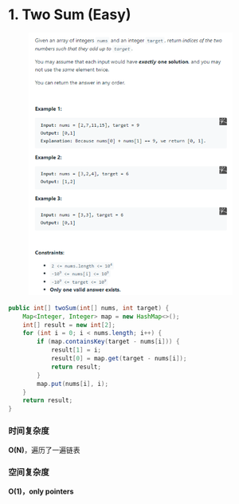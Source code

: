 # 1. Two Sum (Easy)

<figure><img src="../../../.gitbook/assets/image (40) (1) (1) (1).png" alt="" width="410"><figcaption></figcaption></figure>

```java
public int[] twoSum(int[] nums, int target) {
    Map<Integer, Integer> map = new HashMap<>();
    int[] result = new int[2];
    for (int i = 0; i < nums.length; i++) {
        if (map.containsKey(target - nums[i])) {
            result[1] = i;
            result[0] = map.get(target - nums[i]);
            return result;
        }
        map.put(nums[i], i);
    }
    return result;
}
```

### 时间复杂度

**O(N)**，遍历了一遍链表

### 空间复杂度

**O(1)，only pointers**
